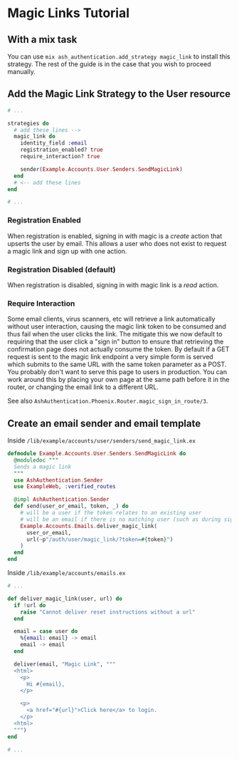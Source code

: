 # Magic Links Tutorial

## With a mix task

You can use `mix ash_authentication.add_strategy magic_link` to install this strategy.
The rest of the guide is in the case that you wish to proceed manually.

## Add the Magic Link Strategy to the User resource

```elixir
# ...

strategies do
  # add these lines -->
  magic_link do
    identity_field :email
    registration_enabled? true
    require_interaction? true

    sender(Example.Accounts.User.Senders.SendMagicLink)
  end
  # <-- add these lines
end

# ...
```

### Registration Enabled

When registration is enabled, signing in with magic is a _create_ action that upserts the user by email.
This allows a user who does not exist to request a magic link and sign up with one action.

### Registration Disabled (default)

When registration is disabled, signing in with magic link is a _read_ action.

### Require Interaction

Some email clients, virus scanners, etc will retrieve a link automatically without user interaction, causing the magic link token to be consumed and thus fail when the user clicks the link.  The mitigate this we now default to requiring that the user click a "sign in" button to ensure that retrieving the confirmation page does not actually consume the token.  By default if a GET request is sent to the magic link endpoint a very simple form is served which submits to the same URL with the same token parameter as a POST.  You probably don't want to serve this page to users in production.  You can work around this by placing your own page at the same path before it in the router, or changing the email link to a different URL.

See also `AshAuthentication.Phoenix.Router.magic_sign_in_route/3`.

## Create an email sender and email template

Inside `/lib/example/accounts/user/senders/send_magic_link.ex`

```elixir
defmodule Example.Accounts.User.Senders.SendMagicLink do
  @moduledoc """
  Sends a magic link
  """
  use AshAuthentication.Sender
  use ExampleWeb, :verified_routes

  @impl AshAuthentication.Sender
  def send(user_or_email, token, _) do
    # will be a user if the token relates to an existing user
    # will be an email if there is no matching user (such as during sign up)
    Example.Accounts.Emails.deliver_magic_link(
      user_or_email,
      url(~p"/auth/user/magic_link/?token=#{token}")
    )
  end
end
```

Inside `/lib/example/accounts/emails.ex`

```elixir
# ...

def deliver_magic_link(user, url) do
  if !url do
    raise "Cannot deliver reset instructions without a url"
  end

  email = case user do
    %{email: email} -> email
    email -> email
  end

  deliver(email, "Magic Link", """
  <html>
    <p>
      Hi #{email},
    </p>

    <p>
      <a href="#{url}">Click here</a> to login.
    </p>
  <html>
  """)
end

# ...
```
